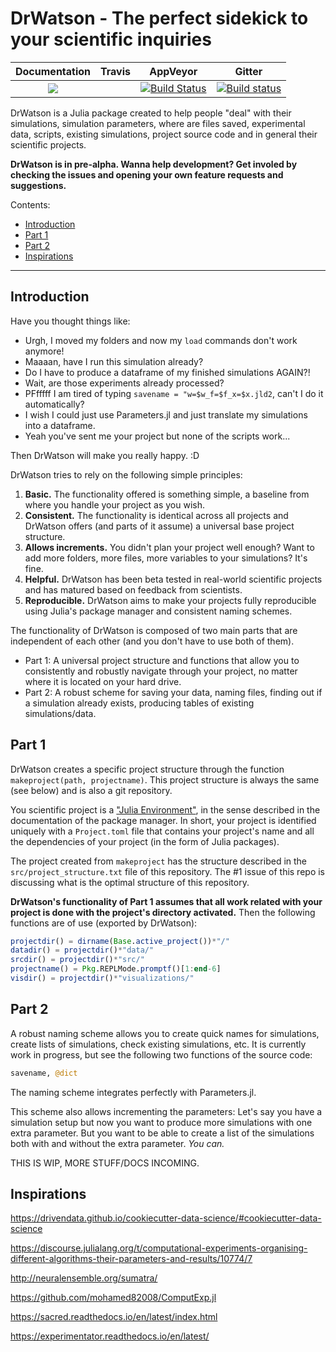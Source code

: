 # DrWatson - The perfect sidekick to your scientific inquiries

| **Documentation**   |  **Travis**     | **AppVeyor** | **Gitter** |
|:--------:|:---------------:|:-----:|:-----:|
|[![](https://img.shields.io/badge/docs-latest-blue.svg)](https://JuliaDynamics.github.io/DrWatson.jl/dev)| | [![Build Status](https://travis-ci.org/JuliaDynamics/DrWatson.jl.svg?branch=master)](https://travis-ci.org/JuliaDynamics/DrWatson.jl) | [![Build status](https://ci.appveyor.com/api/projects/status/rq7epkxap25nbph1/branch/master?svg=true)](https://ci.appveyor.com/project/JuliaDynamics/drwatson-jl/branch/master) | [![Gitter](https://img.shields.io/gitter/room/nwjs/nw.js.svg)](https://gitter.im/JuliaDynamics/Lobby)

DrWatson is a Julia package created to help people "deal" with their simulations, simulation parameters, where are files saved, experimental data, scripts, existing simulations, project source code and in general their scientific projects.

**DrWatson is in pre-alpha. Wanna help development? Get involed by checking the issues and opening your own feature requests and suggestions.**

Contents:

* [Introduction](#introduction)
* [Part 1](#part-1)
* [Part 2](#part-2)
* [Inspirations](#inspirations)

---

## Introduction

Have you thought things like:

* Urgh, I moved my folders and now my `load` commands don't work anymore!
* Maaaan, have I run this simulation already?
* Do I have to produce a dataframe of my finished simulations AGAIN?!
* Wait, are those experiments already processed?
* PFfffff I am tired of typing `savename = "w=$w_f=$f_x=$x.jld2`, can't I do it automatically?
* I wish I could just use Parameters.jl and just translate my simulations into a dataframe.
* Yeah you've sent me your project but none of the scripts work...

Then DrWatson will make you really happy. :D


DrWatson tries to rely on the following simple principles:

1. **Basic.** The functionality offered is something simple, a baseline from where you handle your project as you wish.
2. **Consistent.** The functionality is identical across all projects and DrWatson offers (and parts of it assume) a universal base project structure.
3. **Allows increments.** You didn't plan your project well enough? Want to add more folders, more files, more variables to your simulations? It's fine.
4. **Helpful.** DrWatson has been beta tested in real-world scientific projects and has matured based on feedback from scientists.
5. **Reproducible.** DrWatson aims to make your projects fully reproducible using Julia's package manager and consistent naming schemes.


The functionality of DrWatson is composed of two main parts that are independent of each other (and you don't have to use both of them).

* Part 1: A universal project structure and functions that allow you to consistently and robustly navigate through your project, no matter where it is located on your hard drive.
* Part 2: A robust scheme for saving your data, naming files, finding out if a simulation already exists, producing tables of existing simulations/data.

## Part 1

DrWatson creates a specific project structure through the function `makeproject(path, projectname)`. This project structure is always the same (see below) and is also a git repository.

You scientific project is a ["Julia Environment"](https://julialang.github.io/Pkg.jl/v1/environments/), in the sense described in the documentation of the package manager. In short, your project is identified uniquely with a `Project.toml` file that contains your project's name and all the dependencies of your project (in the form of Julia packages).

The project created from `makeproject` has the structure described in the `src/project_structure.txt` file of this repository. The #1 issue of this repo is discussing what is the optimal structure of this repository.

**DrWatson's functionality of Part 1 assumes that all work related with your project is done with the project's directory activated.** Then the following functions are of use (exported by DrWatson):

```julia
projectdir() = dirname(Base.active_project())*"/"
datadir() = projectdir()*"data/"
srcdir() = projectdir()*"src/"
projectname() = Pkg.REPLMode.promptf()[1:end-6]
visdir() = projectdir()*"visualizations/"
```

## Part 2
A robust naming scheme allows you to create quick names for simulations, create lists of simulations, check existing simulations, etc. It is currently work in progress, but see the following two functions of the source code:
```julia
savename, @dict
```
The naming scheme integrates perfectly with Parameters.jl.

This scheme also allows incrementing the parameters: Let's say you have a simulation setup but now you want to produce more simulations with one extra parameter. But you want to be able to create a list of the simulations both with and without the extra parameter. *You can.*

THIS IS WIP, MORE STUFF/DOCS INCOMING.

## Inspirations

https://drivendata.github.io/cookiecutter-data-science/#cookiecutter-data-science

https://discourse.julialang.org/t/computational-experiments-organising-different-algorithms-their-parameters-and-results/10774/7

http://neuralensemble.org/sumatra/

https://github.com/mohamed82008/ComputExp.jl

https://sacred.readthedocs.io/en/latest/index.html

https://experimentator.readthedocs.io/en/latest/
